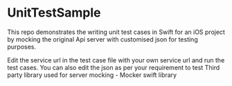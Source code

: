 # UnitTestSample
This repo demonstrates the writing unit test cases in Swift for an iOS project by mocking the original Api server with customised json for testing purposes.

Edit the service url in the test case file with your own service url and run the test cases.
You can also edit the json as per your requirement to test
Third party library used for server mocking - Mocker swift library
